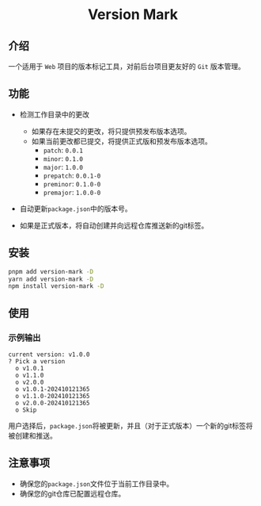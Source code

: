 <h1 align="center">Version Mark</h1>

## 介绍

一个适用于 `Web` 项目的版本标记工具，对前后台项目更友好的 `Git` 版本管理。

## 功能

- 检测工作目录中的更改
  - 如果存在未提交的更改，将只提供预发布版本选项。
  - 如果当前更改都已提交，将提供正式版和预发布版本选项。
    - `patch`: `0.0.1`
    - `minor`: `0.1.0`
    - `major`: `1.0.0`
    - `prepatch`: `0.0.1-0`
    - `preminor`: `0.1.0-0`
    - `premajor`: `1.0.0-0`

- 自动更新`package.json`中的版本号。
- 如果是正式版本，将自动创建并向远程仓库推送新的git标签。

## 安装

```bash
pnpm add version-mark -D
yarn add version-mark -D
npm install version-mark -D
```

## 使用



### 示例输出

```text
current version: v1.0.0
? Pick a version
  o v1.0.1
  o v1.1.0
  o v2.0.0
  o v1.0.1-202410121365
  o v1.1.0-202410121365
  o v2.0.0-202410121365
  o Skip
```
用户选择后，`package.json`将被更新，并且（对于正式版本）一个新的git标签将被创建和推送。

## 注意事项

- 确保您的`package.json`文件位于当前工作目录中。
- 确保您的git仓库已配置远程仓库。
